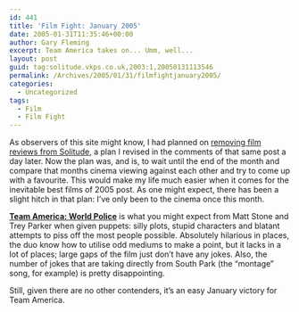 ```yaml
---
id: 441
title: 'Film Fight: January 2005'
date: 2005-01-31T11:35:46+00:00
author: Gary Fleming
excerpt: Team America takes on... Umm, well...
layout: post
guid: tag:solitude.vkps.co.uk,2003:1,20050131113546
permalink: /Archives/2005/01/31/filmfightjanuary2005/
categories:
  - Uncategorized
tags:
  - Film
  - Film Fight
---
```

As observers of this site might know, I had planned on [removing film reviews from Solitude](/Archives/2005/01/03/Changes2005PartThreeRenew), a plan I revised in the comments of that same post a day later. Now the plan was, and is, to wait until the end of the month and compare that months cinema viewing against each other and try to come up with a favourite. This would make my life much easier when it comes for the inevitable best films of 2005 post. As one might expect, there has been a slight hitch in that plan: I&#8217;ve only been to the cinema once this month.

**[Team America: World Police](http://www.teamamerica.com/)** is what you might expect from Matt Stone and Trey Parker when given puppets: silly plots, stupid characters and blatant attempts to piss off the most people possible. Absolutely hilarious in places, the duo know how to utilise odd mediums to make a point, but it lacks in a lot of places; large gaps of the film just don&#8217;t have any jokes. Also, the number of jokes that are taking directly from South Park (the &#8220;montage&#8221; song, for example) is pretty disappointing.

Still, given there are no other contenders, it&#8217;s an easy January victory for Team America.